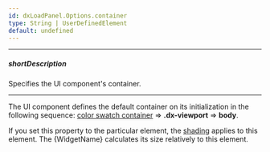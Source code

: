 ```yaml
---
id: dxLoadPanel.Options.container
type: String | UserDefinedElement
default: undefined
---
```

---
##### shortDescription
Specifies the UI component's container.

---
The UI component defines the default container on its initialization in the following sequence: [color swatch container](https://js.devexpress.com/Documentation/Guide/Themes_and_Styles/Predefined_Themes/#Color_Swatches) => **.dx-viewport** => **body**.

If you set this property to the particular element, the [shading]({basewidgetpath}/Configuration/#shading) applies to this element. The {WidgetName} calculates its size relatively to this element.

